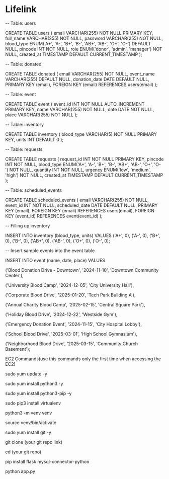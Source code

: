 # Lifelink

-- Table: users

CREATE TABLE users (
    email VARCHAR(255) NOT NULL PRIMARY KEY,
    full_name VARCHAR(255) NOT NULL,
    password VARCHAR(255) NOT NULL,
    blood_type ENUM('A+', 'A-', 'B+', 'B-', 'AB+', 'AB-', 'O+', 'O-') DEFAULT NULL,
    pincode INT NOT NULL,
    role ENUM('donor', 'admin', 'manager') NOT NULL,
    created_at TIMESTAMP DEFAULT CURRENT_TIMESTAMP
);

-- Table: donated

CREATE TABLE donated (
    email VARCHAR(255) NOT NULL,
    event_name VARCHAR(255) DEFAULT NULL,
    donation_date DATE DEFAULT NULL,
    PRIMARY KEY (email),
    FOREIGN KEY (email) REFERENCES users(email)
);

-- Table: event

CREATE TABLE event (
    event_id INT NOT NULL AUTO_INCREMENT PRIMARY KEY,
    name VARCHAR(255) NOT NULL,
    date DATE NOT NULL,
    place VARCHAR(255) NOT NULL
);

-- Table: inventory

CREATE TABLE inventory (
    blood_type VARCHAR(5) NOT NULL PRIMARY KEY,
    units INT DEFAULT 0
);

-- Table: requests

CREATE TABLE requests (
    request_id INT NOT NULL PRIMARY KEY,
    pincode INT NOT NULL,
    blood_type ENUM('A+', 'A-', 'B+', 'B-', 'AB+', 'AB-', 'O+', 'O-') NOT NULL,
    quantity INT NOT NULL,
    urgency ENUM('low', 'medium', 'high') NOT NULL,
    created_at TIMESTAMP DEFAULT CURRENT_TIMESTAMP
);

-- Table: scheduled_events

CREATE TABLE scheduled_events (
    email VARCHAR(255) NOT NULL,
    event_id INT NOT NULL,
    scheduled_date DATE DEFAULT NULL,
    PRIMARY KEY (email),
    FOREIGN KEY (email) REFERENCES users(email),
    FOREIGN KEY (event_id) REFERENCES event(event_id)
);

-- Filling up inventory

INSERT INTO inventory (blood_type, units) VALUES
    ('A+', 0),
    ('A-', 0),
    ('B+', 0),
    ('B-', 0),
    ('AB+', 0),
    ('AB-', 0),
    ('O+', 0),
    ('O-', 0);

-- Insert sample events into the event table

INSERT INTO event (name, date, place) VALUES 

('Blood Donation Drive - Downtown', '2024-11-10', 'Downtown Community Center'),

('University Blood Camp', '2024-12-05', 'City University Hall'),

('Corporate Blood Drive', '2025-01-20', 'Tech Park Building A'),

('Annual Charity Blood Camp', '2025-02-15', 'Central Square Park'),

('Holiday Blood Drive', '2024-12-22', 'Westside Gym'),

('Emergency Donation Event', '2024-11-15', 'City Hospital Lobby'),

('School Blood Drive', '2025-03-01', 'High School Gymnasium'),

('Neighborhood Blood Drive', '2025-03-15', 'Community Church Basement');



EC2 Commands(use this commands only the first time when accessing the EC2)

sudo yum update -y

sudo yum install python3 -y

sudo yum install python3-pip -y

sudo pip3 install virtualenv

python3 -m venv venv

source venv/bin/activate

sudo yum install git -y

git clone (your git repo link)

cd (your git repo)

pip install flask mysql-connector-python

python app.py
